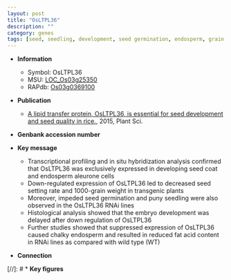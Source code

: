 ```yaml
---
layout: post
title: "OsLTPL36"
description: ""
category: genes
tags: [seed, seedling, development, seed germination, endosperm, grain weight]
---
```


* **Information**  
    + Symbol: OsLTPL36  
    + MSU: [LOC_Os03g25350](http://rice.plantbiology.msu.edu/cgi-bin/ORF_infopage.cgi?orf=LOC_Os03g25350)  
    + RAPdb: [Os03g0369100](http://rapdb.dna.affrc.go.jp/viewer/gbrowse_details/irgsp1?name=Os03g0369100)  

* **Publication**  
    + [A lipid transfer protein, OsLTPL36, is essential for seed development and seed quality in rice.](http://www.ncbi.nlm.nih.gov/pubmed?term=A+lipid+transfer+protein,+OsLTPL36,+is+essential+for+seed+development+and+seed+quality+in+rice.%5BTitle%5D), 2015, Plant Sci.

* **Genbank accession number**  

* **Key message**  
    + Transcriptional profiling and in situ hybridization analysis confirmed that OsLTPL36 was exclusively expressed in developing seed coat and endosperm aleurone cells
    + Down-regulated expression of OsLTPL36 led to decreased seed setting rate and 1000-grain weight in transgenic plants
    + Moreover, impeded seed germination and puny seedling were also observed in the OsLTPL36 RNAi lines
    + Histological analysis showed that the embryo development was delayed after down regulation of OsLTPL36
    + Further studies showed that suppressed expression of OsLTPL36 caused chalky endosperm and resulted in reduced fat acid content in RNAi lines as compared with wild type (WT)

* **Connection**  

[//]: # * **Key figures**  


